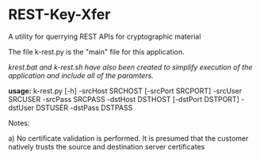 # REST-Key-Xfer
A utility for querrying REST APIs for cryptographic material

The file k-rest.py is the "main" file for this application.

*krest.bat and k-rest.sh have also been created to simplify execution of the application and include all of the paramters.*

__usage:__ k-rest.py [-h] -srcHost SRCHOST [-srcPort SRCPORT] -srcUser SRCUSER -srcPass SRCPASS -dstHost DSTHOST [-dstPort DSTPORT] -dstUser DSTUSER -dstPass DSTPASS

Notes:

a) No certificate validation is performed.  It is presumed that the customer natively trusts the source and destination server certificates

